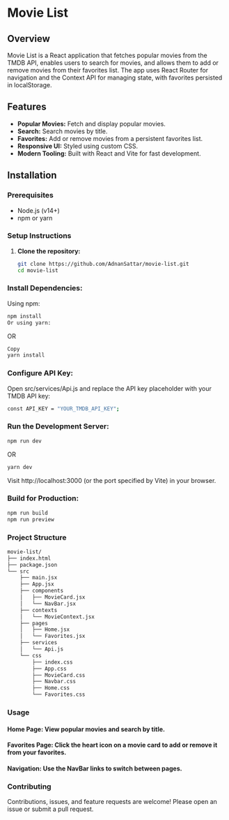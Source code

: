 # Movie List

## Overview

Movie List is a React application that fetches popular movies from the TMDB API, enables users to search for movies, and allows them to add or remove movies from their favorites list. The app uses React Router for navigation and the Context API for managing state, with favorites persisted in localStorage.

## Features

- **Popular Movies:** Fetch and display popular movies.
- **Search:** Search movies by title.
- **Favorites:** Add or remove movies from a persistent favorites list.
- **Responsive UI:** Styled using custom CSS.
- **Modern Tooling:** Built with React and Vite for fast development.

## Installation

### Prerequisites

- Node.js (v14+)
- npm or yarn

### Setup Instructions

1. **Clone the repository:**

   ```bash
   git clone https://github.com/AdnanSattar/movie-list.git
   cd movie-list
   ```

### Install Dependencies:

Using npm:

```bash
npm install
Or using yarn:
```
OR
```bash
Copy
yarn install
```

### Configure API Key:

Open src/services/Api.js and replace the API key placeholder with your TMDB API key:

```bash
const API_KEY = "YOUR_TMDB_API_KEY";
```

### Run the Development Server:

```bash
npm run dev
```
OR

```bash
yarn dev
```

Visit http://localhost:3000 (or the port specified by Vite) in your browser.

### Build for Production:

```bash
npm run build
npm run preview
```

### Project Structure

```bash
movie-list/
├── index.html
├── package.json
└── src
    ├── main.jsx
    ├── App.jsx
    ├── components
    │   ├── MovieCard.jsx
    │   └── NavBar.jsx
    ├── contexts
    │   └── MovieContext.jsx
    ├── pages
    │   ├── Home.jsx
    │   └── Favorites.jsx
    ├── services
    │   └── Api.js
    └── css
        ├── index.css
        ├── App.css
        ├── MovieCard.css
        ├── Navbar.css
        ├── Home.css
        └── Favorites.css
```

### Usage
#### Home Page: View popular movies and search by title.
#### Favorites Page: Click the heart icon on a movie card to add or remove it from your favorites.
#### Navigation: Use the NavBar links to switch between pages.

### Contributing
Contributions, issues, and feature requests are welcome! Please open an issue or submit a pull request.

